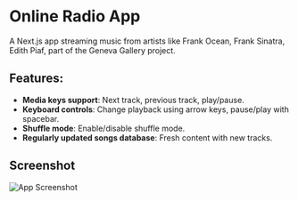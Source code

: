 # Online Radio App

A Next.js app streaming music from artists like Frank Ocean, Frank Sinatra, Edith Piaf, part of the Geneva Gallery project.

## Features:
- **Media keys support**: Next track, previous track, play/pause.
- **Keyboard controls**: Change playback using arrow keys, pause/play with spacebar.
- **Shuffle mode**: Enable/disable shuffle mode.
- **Regularly updated songs database**: Fresh content with new tracks.

## Screenshot
![App Screenshot](https://github.com/markovvpavel/geneva-radio/tree/main/public/images/screenshot.png)